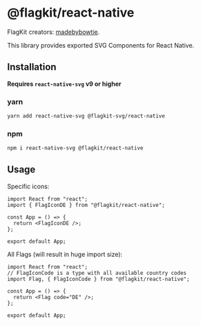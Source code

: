 # @flagkit/react-native

FlagKit creators: [madebybowtie](https://github.com/madebybowtie/FlagKit).

This library provides exported SVG Components for React Native.

## Installation

**Requires `react-native-svg` v9 or higher**

### yarn

```sh
yarn add react-native-svg @flagkit-svg/react-native
```

### npm

```sh
npm i react-native-svg @flagkit/react-native
```

## Usage

Specific icons:

```tsx
import React from "react";
import { FlagIconDE } from "@flagkit/react-native";

const App = () => {
  return <FlagIconDE />;
};

export default App;
```

All Flags (will result in huge import size):

```tsx
import React from "react";
// FlagIconCode is a type with all available country codes
import Flag, { FlagIconCode } from "@flagkit/react-native";

const App = () => {
  return <Flag code="DE" />;
};

export default App;
```
